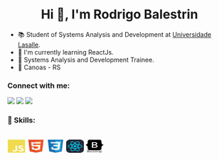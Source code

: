 <h1 align="center"> Hi 👋, I'm Rodrigo Balestrin</h1>

- 📚 Student of Systems Analysis and Development at [Universidade Lasalle](https://www.unilasalle.edu.br/canoas).
- 🌱 I'm currently learning ReactJs.
- 💼 Systems Analysis and Development Trainee.
- 📍 Canoas - RS

  
<h3 align="left">Connect with me:</h3>
 
<div> 
    <a href="https://www.linkedin.com/in/rodrigo-balestrin-5bb7451a4/" target="_blank" alt="LinkedIn">
      <img src="https://img.shields.io/badge/-LinkedIn-%230077B5?style=for-the-badge&logo=linkedin&logoColor=white" target="_blank"></a>
    <a href= "mailto:rodrigo.adsistemas@gmail.com" target="_blank" alt="Gmail">
      <img src="https://img.shields.io/badge/-Gmail-%23333?style=for-the-badge&logo=gmail&logoColor=white" target="_blank"></a>
    <a href="https://www.instagram.com/rodrigo_balestrin" target="_blank" alt="Instagram">
      <img src="https://img.shields.io/badge/-Instagram-%23E4405F?style=for-the-badge&logo=instagram&logoColor=white" target="_blank"></a><br>



 
 <h3 align="left">🚀 Skills:</h3>
<div style="display: inline_block"><br>
  <img align="center" alt="Js" height="30" width="40" src="https://raw.githubusercontent.com/devicons/devicon/master/icons/javascript/javascript-plain.svg">
  <img align="center" alt="html" height="30" width="40" src="https://raw.githubusercontent.com/devicons/devicon/master/icons/html5/html5-original.svg">
  <img align="center" alt="CSS" height="30" width="40" src="https://raw.githubusercontent.com/devicons/devicon/master/icons/css3/css3-original.svg">
  <img align="center" alt="React" height="30" width="40" src="https://github.com/tandpfun/skill-icons/blob/main/icons/React-Dark.svg">
  <img align="center" alt="Bootstrap" height="30" width="40" src="https://raw.githubusercontent.com/devicons/devicon/master/icons/bootstrap/bootstrap-plain-wordmark.svg">
 
  
</div>


